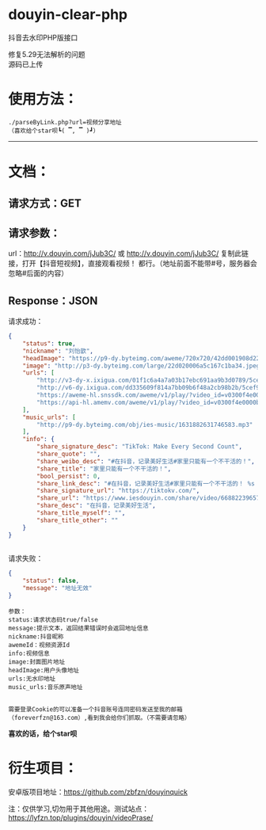 # douyin-clear-php
抖音去水印PHP版接口  

修复5.29无法解析的问题  
源码已上传


使用方法：  
==
    ./parseByLink.php?url=视频分享地址
    （喜欢给个star呗┗( ▔, ▔ )┛）
 ********
 文档： 
 ==
  请求方式：GET  
  --
  请求参数：  
  --
  url：http://v.douyin.com/jJub3C/ 或 http://v.douyin.com/jJub3C/ 复制此链接，打开【抖音短视频】，直接观看视频！
都行。（地址前面不能带\#号，服务器会忽略\#后面的内容）  

  Response：JSON  
  --
请求成功：
````json
{
    "status": true,
    "nickname": "刘怡歆",
    "headImage": "https://p9-dy.byteimg.com/aweme/720x720/42dd001908d2257ba12b.jpeg",
    "image": "http://p3-dy.byteimg.com/large/22d020006a5c167c1ba34.jpeg",
    "urls": [
        "http://v3-dy-x.ixigua.com/01f1c6a4a7a03b17ebc691aa9b3d0789/5cef9992/video/m/220549fd926f4f649d9bd37366deabab29511621b8a30000316498fcc2c1/?rc=ajo4O2pxZzVwbTMzaGkzM0ApQHRAb0dGPDM1NDczNDk0ODM4PDNAKXUpQGczdSlAZjN2KUBmaHV5cTFmc2hoZGY7NEBecmQ1NWJiaDVfLS0xLTBzczVvI28jPy0yMDQtLi0tLjIuMC0uL2k6Yi9wIzphLXEjOmAwbyNwYmZyaF4ranQ6Iy8uXg%3D%3D",
        "http://v6-dy.ixigua.com/dd335609f814a7bb09b6f48a2cb98b2b/5cef9992/video/m/220549fd926f4f649d9bd37366deabab29511621b8a30000316498fcc2c1/",
        "https://aweme-hl.snssdk.com/aweme/v1/play/?video_id=v0300f4e0000bj8mk2eden8g88g5u7ag&line=0&ratio=540p&media_type=4&vr_type=0&improve_bitrate=0",
        "https://api-hl.amemv.com/aweme/v1/play/?video_id=v0300f4e0000bj8mk2eden8g88g5u7ag&line=1&ratio=540p&media_type=4&vr_type=0&improve_bitrate=0"
    ],
    "music_urls": [
        "http://p9-dy.byteimg.com/obj/ies-music/1631882631746583.mp3"
    ],
    "info": {
        "share_signature_desc": "TikTok: Make Every Second Count",
        "share_quote": "",
        "share_weibo_desc": "#在抖音，记录美好生活#家里只能有一个不干活的！",
        "share_title": "家里只能有一个不干活的！",
        "bool_persist": 0,
        "share_link_desc": "#在抖音，记录美好生活#家里只能有一个不干活的！ %s 复制此链接，打开【抖音短视频】，直接观看视频！",
        "share_signature_url": "https://tiktokv.com/",
        "share_url": "https://www.iesdouyin.com/share/video/6688223965720169735/?region=CN&mid=6684136905203895051&u_code=hgd1c58i&titleType=title",
        "share_desc": "在抖音，记录美好生活",
        "share_title_myself": "",
        "share_title_other": ""
    }
}
      
````
请求失败：
````json
{
    "status": false,
    "message": "地址无效"
}
````

    参数：
    status:请求状态码true/false  
    message:提示文本，返回结果错误时会返回地址信息  
    nickname:抖音昵称  
    awemeId：视频资源Id
    info:视频信息 
    image:封面图片地址  
    headImage:用户头像地址  
    urls:无水印地址  
    music_urls:音乐原声地址  
    
    
    需要登录Cookie的可以准备一个抖音账号连同密码发送至我的邮箱（foreverfzn@163.com）,看到我会给你们抓取。（不需要请忽略）

**喜欢的话，给个star呗**

衍生项目：  
==
安卓版项目地址：https://github.com/zbfzn/douyinquick  


<font>注：仅供学习,切勿用于其他用途。</font>测试站点：https://lyfzn.top/plugins/douyin/videoPrase/
